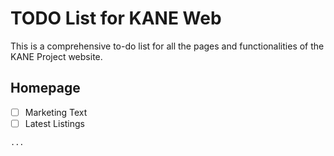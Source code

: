 # TODO List for KANE Web

This is a comprehensive to-do list for all the pages and
functionalities of the KANE Project website.

## Homepage

- [ ] Marketing Text
- [ ] Latest Listings

`...`